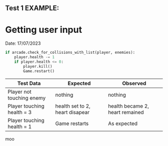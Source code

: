 ## Test 1 EXAMPLE:
# Getting user input

Date: 17/07/2023

```python
if arcade.check_for_collisions_with_list(player, enemies):
	player.health -= 1
	if player.health <= 0:
		player.kill()
		Game.restart()
```

| Test Data                    | Expected                        | Observed                       |
| ---------------------------- | ------------------------------- | ------------------------------ |
| Player not touching enemy    | nothing                         | nothing                        |
| Player touching health = 3 | health set to 2, heart disapear | health became 2, heart remained |
| Player touching health = 1   | Game restarts                   | As expected                               |
moo 

